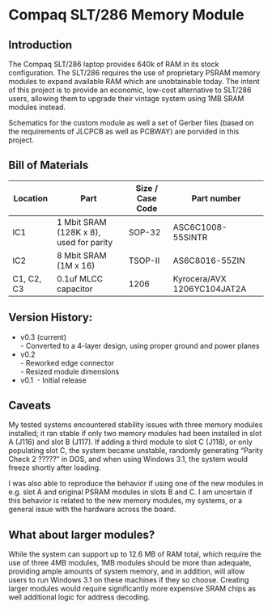 # Compaq SLT/286 Memory Module
## Introduction

The Compaq SLT/286 laptop provides 640k of RAM in its stock configuration. The SLT/286 requires the use of proprietary PSRAM memory modules to expand available RAM which are unobtainable today. The intent of this project is to provide an economic, low-cost alternative to SLT/286 users, allowing them to upgrade their vintage system using 1MB SRAM modules instead.

Schematics for the custom module as well a set of Gerber files (based on the requirements of JLCPCB as well as PCBWAY) are porvided in this project.


## Bill of Materials

| Location | Part | Size / Case Code | Part number |
| --- | --- | --- | --- |
| IC1 | 1 Mbit SRAM (128K x 8), used for parity | SOP-32 | ASC6C1008-55SINTR |
| IC2 | 8 Mbit SRAM (1M x 16)  | TSOP-II | AS6C8016-55ZIN |
| C1, C2, C3 | 0.1uf MLCC capacitor | 1206 | Kyrocera/AVX 1206YC104JAT2A |




## Version History:

*   v0.3 (current)    
    \- Converted to a 4-layer design, using proper ground and power planes
*   v0.2   
    \- Reworked edge connector  
    \- Resized module dimensions
*   v0.1 
    \- Initial release




## Caveats

My tested systems encountered stability issues with three memory modules installed; it ran stable if only two memory modules had been installed in slot A (J116) and slot B (J117). If adding a third module to slot C (J118), or only populating slot C, the system became unstable, randomly generating “Parity Check 2 ?????” in DOS, and when using Windows 3.1, the system would freeze shortly after loading.

I was also able to reproduce the behavior if using one of the new modules in e.g. slot A and original PSRAM modules in slots B and C. I am uncertain if this behavior is related to the new memory modules, my systems, or a general issue with the hardware across the board.




## What about larger modules?

While the system can support up to 12.6 MB of RAM total, which require the use of three 4MB modules, 1MB modules should be more than adequate, providing ample amounts of system memory, and in addition, will allow users to run Windows 3.1 on these machines if they so choose. Creating larger modules would require significantly more expensive SRAM chips as well additional logic for address decoding.
